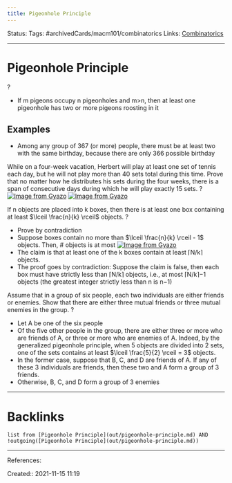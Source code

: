```yaml
---
title: Pigeonhole Principle
---
```

Status: 
Tags: #archivedCards/macm101/combinatorics 
Links: [Combinatorics](out/combinatorics.md)
___
# Pigeonhole Principle
?
- If m pigeons occupy n pigeonholes and m>n, then at least one pigeonhole has two or more pigeons roosting in it
<!--SR:!2021-12-15,7,150-->

## Examples
- Among any group of 367 (or more) people, there must be at least two with the same birthday, because there are only 366 possible birthday

While on a four-week vacation, Herbert will play at least one set of tennis each day, but he will not play more than 40 sets total during this time. Prove that no matter how he distributes his sets during the four weeks, there is a span of consecutive days during which he will play exactly 15 sets.
?
[![Image from Gyazo](https://i.gyazo.com/f9d7d51ca5513e1da458419669894413.png)](https://gyazo.com/f9d7d51ca5513e1da458419669894413)
[![Image from Gyazo](https://i.gyazo.com/6712b604e6770cb22b9708324c257a66.png)](https://gyazo.com/6712b604e6770cb22b9708324c257a66)
<!--SR:!2021-12-10,1,130-->

If n objects are placed into k boxes, then there is at least one box containing at least $\lceil \frac{n}{k} \rceil$ objects.
?
- Prove by contradiction
- Suppose boxes contain no more than $\lceil \frac{n}{k} \rceil - 1$ objects. Then, # objects is at most [![Image from Gyazo](https://i.gyazo.com/2169aa620b56061a1348dd0eab18f089.png)](https://gyazo.com/2169aa620b56061a1348dd0eab18f089)
- The claim is that at least one of the k boxes contain at least ⌈N/k⌉ objects.
- The proof goes by contradiction: Suppose the claim is false, then each box must have strictly less than ⌈N/k⌉ objects, i.e., at most ⌈N/k⌉−1 objects (the greatest integer strictly less than n is n−1)
<!--SR:!2021-12-10,1,130-->


Assume that in a group of six people, each two individuals are either friends or enemies. Show that there are either three mutual friends or three mutual enemies in the group.
?
- Let A be one of the six people
- Of the five other people in the group, there are either three or more who are friends of A, or three or more who are enemies of A. Indeed, by the generalized pigeonhole principle, when 5 objects are divided into 2 sets, one of the sets contains at least $\lceil \frac{5}{2} \rceil = 3$ objects. 
- In the former case, suppose that B, C, and D are friends of A. If any of these 3 individuals are friends, then these two and A form a group of 3 friends. 
- Otherwise, B, C, and D form a group of 3 enemies
<!--SR:!2021-12-12,3,130-->



___
# Backlinks
```dataview
list from [Pigeonhole Principle](out/pigeonhole-principle.md) AND !outgoing([Pigeonhole Principle](out/pigeonhole-principle.md))
```
___
References:

Created:: 2021-11-15 11:19
